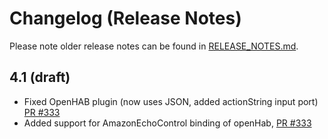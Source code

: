 # Changelog (Release Notes)

Please note older release notes can be found in [RELEASE_NOTES.md](./RELEASE_NOTES.md).

## 4.1 (draft)

* Fixed OpenHAB plugin (now uses JSON, added actionString input port) [PR #333](https://github.com/asterics/AsTeRICS/pull/333)
* Added support for AmazonEchoControl binding of openHab, [PR #333](https://github.com/asterics/AsTeRICS/pull/333)
